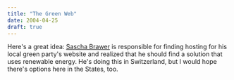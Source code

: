 ```yaml
---
title: "The Green Web"
date: 2004-04-25
draft: true
---
```

Here's a great idea: [Sascha Brawer](https://web.archive.org/web/20040520204732/http://www.brawer.ch/blog/2004/04/23#SustainableWebHosting "Sascha Brawer's Blog") is responsible for finding hosting for his local green party's website and realized that he should find a solution that uses renewable energy. He's doing this in Switzerland, but I would hope there's options here in the States, too.
